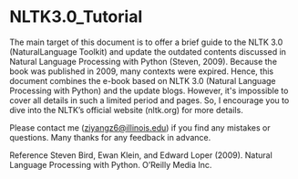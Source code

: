 # NLTK3.0_Tutorial



The main target of this document is to offer a brief guide to the NLTK 3.0 (NaturalLanguage Toolkit) and update the outdated contents discussed in Natural Language Processing with
Python (Steven, 2009). Because the book was published in 2009, many contexts were expired. Hence, this document combines the e-book based on NLTK 3.0 (Natural Language
Processing with Python) and the update blogs. However, it's impossible to cover all details in such a limited period and pages. So, I encourage you to dive into the NLTK’s official website (nltk.org) for more details.

Please contact me (ziyangz6@illinois.edu) if you find any mistakes or questions. Many thanks for any feedback in advance.






















Reference
Steven Bird, Ewan Klein, and Edward Loper (2009). Natural Language Processing with Python. O’Reilly Media Inc.
